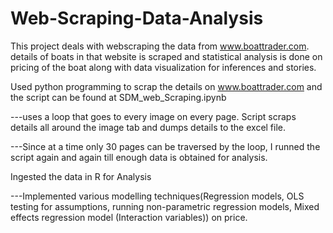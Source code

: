 # Web-Scraping-Data-Analysis
This project deals with webscraping the data from www.boattrader.com. details of boats in that website is scraped and statistical analysis is done on pricing of the boat along with data visualization for inferences and stories.

Used python programming to scrap the details on www.boattrader.com and the script can be found at SDM_web_Scraping.ipynb

---uses a loop that goes to every image on every page. Script scraps details all around the image tab and dumps details to the excel file. 

---Since at a time only 30 pages can be traversed by the loop, I runned the script again and again till enough data is obtained for analysis.

Ingested the data in R for Analysis

---Implemented various modelling techniques(Regression models, OLS testing for assumptions, running non-parametric regression models, Mixed effects regression model (Interaction variables)) on price. 
